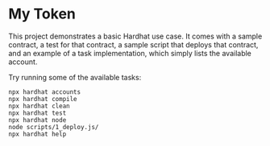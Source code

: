 # My Token

This project demonstrates a basic Hardhat use case. It comes with a sample contract, a test for that contract, a sample script that deploys that contract, and an example of a task implementation, which simply lists the available account.

Try running some of the available tasks:

```shell
npx hardhat accounts
npx hardhat compile
npx hardhat clean
npx hardhat test
npx hardhat node
node scripts/1_deploy.js/
npx hardhat help
```